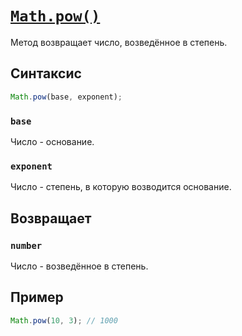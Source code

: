 # [`Math.pow()`](../index.md)

Метод возвращает число, возведённое в степень.

## Синтаксис

```js
Math.pow(base, exponent);
```

### `base`

Число - основание.

### `exponent`

Число - степень, в которую возводится основание.

## Возвращает

### `number`

Число - возведённое в степень.

## Пример

```js
Math.pow(10, 3); // 1000
```
